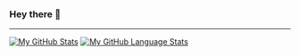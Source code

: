 ### Hey there 👋

<!--
**jkulba/jkulba** is a ✨ _special_ ✨ repository because its `README.md` (this file) appears on your GitHub profile.

Here are some ideas to get you started:

- 🔭 I’m currently working on ...
- 🌱 I’m currently learning ...
- 👯 I’m looking to collaborate on ...
- 🤔 I’m looking for help with ...
- 💬 Ask me about ...
- 📫 How to reach me: ...
- 😄 Pronouns: ...
- ⚡ Fun fact: ...
-->

---

[![My GitHub Stats](https://github-readme-stats.vercel.app/api/?username=jkulba&count_private=true&theme=tokyonight&showicons=true)]()
[![My GitHub Language Stats](https://github-readme-stats.vercel.app/api/top-langs/?username=jkulba&langs_count=5&theme=tokyonight)]()
